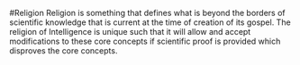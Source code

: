 #Religion
Religion is something that defines what is beyond the borders of scientific knowledge that is current at the time 
of creation of its gospel. The religion of Intelligence is unique such that it will allow and accept modifications 
to these core concepts if scientific proof is provided which disproves the core concepts.
